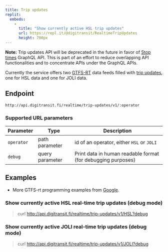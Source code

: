 ```yaml
---
title: Trip updates
replit:
  embeds:
    -
      title: "Show currently active HSL trip updates"
      url: https://repl.it/@digitransit/RealtimeTripUpdates
      height: 700px
---
```


<div class="alert alert-warning"></div>

**Note:** Trip updates API will be deprecated in the future in favor of [Stop times](../../1-routing-api/stops/) GraphQL API. This is part of an effort to reduce overlapping API functionalities and to concentrate APIs under the GraphQL APIs.

Currently the service offers two [GTFS-RT](https://developers.google.com/transit/gtfs-realtime/) data feeds filled with [trip updates](https://developers.google.com/transit/gtfs-realtime/guides/trip-updates), one for HSL data and one for JOLI data.

## Endpoint
`http://api.digitransit.fi/realtime/trip-updates/v1/:operator`
<!--<pre>http://api.digitransit.fi/realtime/raildigitraffic2gtfsrt/v1/:operator/:debug</pre>

**Note:** raildigitraffic2gtfsrt is for internal use only-->

### Supported URL parameters
| Parameter   | Type            | Description                                                  |
|-------------|-----------------|--------------------------------------------------------------|
| `operator`  | path parameter  | id of an operator, either `HSL` or `JOLI`
| `debug`     | query parameter | Print data in human readable format (for debugging purposes)

## Examples
* More GTFS-rt programming examples from [Google](https://developers.google.com/transit/gtfs-realtime/examples/code-samples).

### Show currently active HSL real-time trip updates (debug mode)
> curl http://api.digitransit.fi/realtime/trip-updates/v1/HSL?debug

### Show currently active JOLI real-time trip updates (debug mode)
> curl http://api.digitransit.fi/realtime/trip-updates/v1/JOLI?debug
